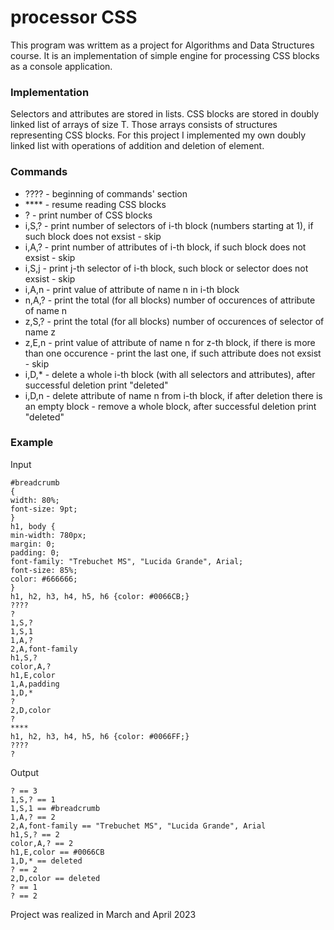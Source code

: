 # processor CSS

This program was writtem as a project for Algorithms and Data Structures course. It is an implementation of simple engine for processing CSS blocks as a console application.  

### Implementation
Selectors and attributes are stored in lists. CSS blocks are stored in doubly linked list of arrays of size T. Those arrays consists of structures representing CSS blocks. For this project I implemented my own doubly linked list with operations of addition and deletion of element.

### Commands
- ???? - beginning of commands' section
- **** - resume reading CSS blocks
- ? - print number of CSS blocks
- i,S,? - print number of selectors of i-th block (numbers starting at 1), if such block does not exsist - skip
- i,A,? - print number of attributes of i-th block, if such block does not exsist - skip
- i,S,j - print j-th selector of i-th block, such block or selector does not exsist - skip
- i,A,n - print value of attribute of name n in i-th block
- n,A,? - print the total (for all blocks) number of occurences of attribute of name n
- z,S,? - print the total (for all blocks) number of occurences of selector of name z
- z,E,n - print value of attribute of name n for z-th block, if there is more than one occurence - print the last one, if such attribute does not exsist - skip
- i,D,* - delete a whole i-th block (with all selectors and attributes), after successful deletion print "deleted"
- i,D,n - delete attribute of name n from i-th block, if after deletion there is an empty block - remove a whole block, after successful deletion print "deleted"

### Example
Input
```
#breadcrumb
{
width: 80%;
font-size: 9pt;
}
h1, body {
min-width: 780px;
margin: 0;
padding: 0;
font-family: "Trebuchet MS", "Lucida Grande", Arial;
font-size: 85%;
color: #666666;
}
h1, h2, h3, h4, h5, h6 {color: #0066CB;}
????
?
1,S,?
1,S,1
1,A,?
2,A,font-family
h1,S,?
color,A,?
h1,E,color
1,A,padding
1,D,*
?
2,D,color
?
****
h1, h2, h3, h4, h5, h6 {color: #0066FF;}
????
?
```

Output
```
? == 3
1,S,? == 1
1,S,1 == #breadcrumb
1,A,? == 2
2,A,font-family == "Trebuchet MS", "Lucida Grande", Arial
h1,S,? == 2
color,A,? == 2
h1,E,color == #0066CB
1,D,* == deleted
? == 2
2,D,color == deleted
? == 1
? == 2
```

Project was realized in March and April 2023

